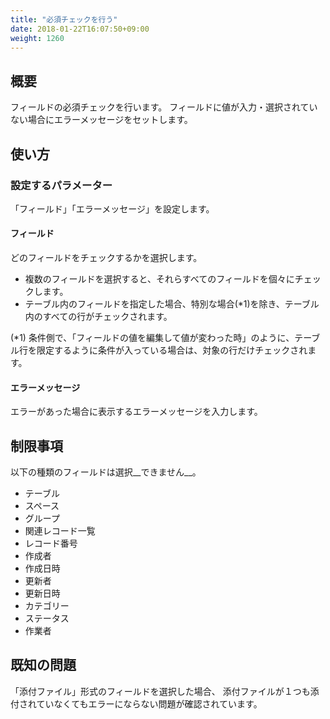 ```yaml
---
title: "必須チェックを行う"
date: 2018-01-22T16:07:50+09:00
weight: 1260
---
```


## 概要

フィールドの必須チェックを行います。
フィールドに値が入力・選択されていない場合にエラーメッセージをセットします。

## 使い方

### 設定するパラメーター

「フィールド」「エラーメッセージ」を設定します。

#### フィールド

どのフィールドをチェックするかを選択します。

- 複数のフィールドを選択すると、それらすべてのフィールドを個々にチェックします。
- テーブル内のフィールドを指定した場合、特別な場合(*1)を除き、テーブル内のすべての行がチェックされます。

(*1) 条件側で、「フィールドの値を編集して値が変わった時」のように、テーブル行を限定するように条件が入っている場合は、対象の行だけチェックされます。

#### エラーメッセージ

エラーがあった場合に表示するエラーメッセージを入力します。

## 制限事項

以下の種類のフィールドは選択__できません__。

- テーブル
- スペース
- グループ
- 関連レコード一覧
- レコード番号
- 作成者
- 作成日時
- 更新者
- 更新日時
- カテゴリー
- ステータス
- 作業者

## 既知の問題

「添付ファイル」形式のフィールドを選択した場合、
添付ファイルが１つも添付されていなくてもエラーにならない問題が確認されています。

